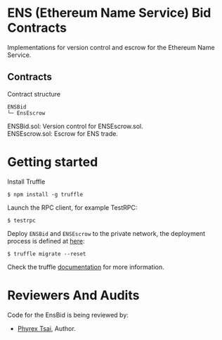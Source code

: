 # ENS (Ethereum Name Service) Bid Contracts
Implementations for version control and escrow for the Ethereum Name Service.

## Contracts

Contract structure
```
ENSBid
└─ EnsEscrow
```

ENSBid.sol: Version control for ENSEscrow.sol.  
ENSEscrow.sol: Escrow for ENS trade.

# Getting started

Install Truffle

```
$ npm install -g truffle
```

Launch the RPC client, for example TestRPC:
```
$ testrpc
```

Deploy `ENSBid` and `ENSEscrow` to the private network, the deployment process is defined at [here](./migrations/2_deploy_contracts.js):

```
$ truffle migrate --reset
```

Check the truffle [documentation](http://truffleframework.com/docs/) for more information.

# Reviewers And Audits

Code for the EnsBid is being reviewed by:

- [Phyrex Tsai](https://github.com/PhyrexTsai), Author.
